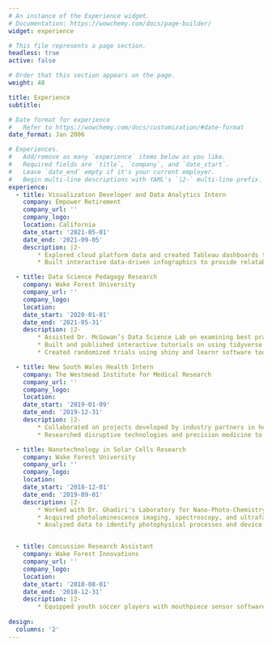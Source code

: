 ```yaml
---
# An instance of the Experience widget.
# Documentation: https://wowchemy.com/docs/page-builder/
widget: experience

# This file represents a page section.
headless: true
active: false

# Order that this section appears on the page.
weight: 40

title: Experience
subtitle:

# Date format for experience
#   Refer to https://wowchemy.com/docs/customization/#date-format
date_format: Jan 2006

# Experiences.
#   Add/remove as many `experience` items below as you like.
#   Required fields are `title`, `company`, and `date_start`.
#   Leave `date_end` empty if it's your current employer.
#   Begin multi-line descriptions with YAML's `|2-` multi-line prefix.
experience:
  - title: Visualization Developer and Data Analytics Intern
    company: Empower Retirement
    company_url: ''
    company_logo: 
    location: California
    date_start: '2021-05-01'
    date_end: '2021-09-05'
    description: |2-
        * Explored cloud platform data and created Tableau dashboards to expose visibility into cloud resource expenses.
        * Built interactive data-driven infographics to provide relatable knowledge of capacity, cost, labor, and overall project management.

  - title: Data Science Pedagogy Research
    company: Wake Forest University
    company_url: ''
    company_logo: 
    location: 
    date_start: '2020-01-01'
    date_end: '2021-05-31'
    description: |2-
        * Assisted Dr. McGowan’s Data Science Lab on examining best practices in teaching R. 
        * Built and published interactive tutorials on using tidyverse for data analysis. 
        * Created randomized trials using shiny and learnr software tools.

  - title: New South Wales Health Intern
    company: The Westmead Institute for Medical Research
    company_url: ''
    company_logo: 
    location: 
    date_start: '2019-01-09'
    date_end: '2019-12-31'
    description: |2-
        * Collaborated on projects developed by industry partners in healthcare and biotechnology. 
        * Researched disruptive technologies and precision medicine to address biomedical risk factors and treatment of chronic diseases.

  - title: Nanotechnology in Solar Cells Research
    company: Wake Forest University
    company_url: ''
    company_logo: 
    location: 
    date_start: '2018-12-01'
    date_end: '2019-09-01'
    description: |2-
        * Worked with Dr. Ghadiri's Laboratory for Nano-Photo-Chemistry. 
        * Acquired photoluminescence imaging, spectroscopy, and ultrafast pump-probe microscopy data of solar cell devices. 
        * Analyzed data to identify photophysical processes and device performance of nanostructured films.


  - title: Concussion Research Assistant
    company: Wake Forest Innovations
    company_url: ''
    company_logo: 
    location: 
    date_start: '2018-08-01'
    date_end: '2018-12-31'
    description: |2-
        * Equipped youth soccer players with mouthpiece sensor software, collected kinematic data, and applied data analysis to study injury biomechanics of concussions and head impacts in youth sports.
        
design:
  columns: '2'
---
```

